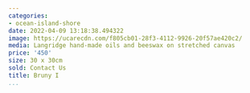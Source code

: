 ```yaml
---
categories:
- ocean-island-shore
date: 2022-04-09 13:18:38.494322
image: https://ucarecdn.com/f805cb01-28f3-4112-9926-20f57ae420c2/
media: Langridge hand-made oils and beeswax on stretched canvas
price: '450'
size: 30 x 30cm
sold: Contact Us
title: Bruny I
...
```

